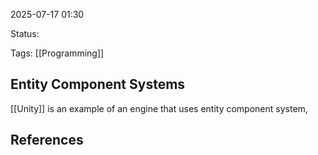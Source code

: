 2025-07-17 01:30

Status:

Tags: [[Programming]]

## Entity Component Systems
[[Unity]] is an example of an engine that uses entity component system,



## References
